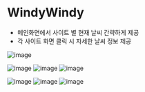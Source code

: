# WindyWindy 

- 메인화면에서 사이트 별 현재 날씨 간략하게 제공
- 각 사이트 화면 클릭 시 자세한 날씨 정보 제공

![image](https://user-images.githubusercontent.com/52206971/103343256-035c5300-4acf-11eb-8eb7-86fccfa6950d.png)

![image](https://user-images.githubusercontent.com/52206971/103343328-30106a80-4acf-11eb-9692-d8787df6e11b.png)
![image](https://user-images.githubusercontent.com/52206971/103343336-33a3f180-4acf-11eb-87d6-5605fd96f2ea.png)
![image](https://user-images.githubusercontent.com/52206971/103343343-37377880-4acf-11eb-8c90-f64f0f628419.png)

![image](https://user-images.githubusercontent.com/52206971/103343357-3f8fb380-4acf-11eb-8358-044abfc43173.png)
![image](https://user-images.githubusercontent.com/52206971/103343370-43bbd100-4acf-11eb-89bb-f8b38420d2fc.png)
![image](https://user-images.githubusercontent.com/52206971/103343375-46b6c180-4acf-11eb-85c0-7ea51abb81f7.png)
